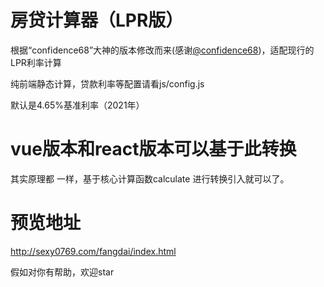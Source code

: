 # 房贷计算器（LPR版）

根据“confidence68”大神的版本修改而来(感谢[@confidence68](https://github.com/confidence68))，适配现行的LPR利率计算

纯前端静态计算，贷款利率等配置请看js/config.js

默认是4.65%基准利率（2021年）

# vue版本和react版本可以基于此转换

其实原理都 一样，基于核心计算函数calculate 进行转换引入就可以了。

# 预览地址

http://sexy0769.com/fangdai/index.html


假如对你有帮助，欢迎star

